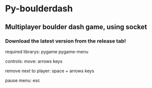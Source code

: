 # Py-boulderdash

## Multiplayer boulder dash game, using socket

### Download the latest version from the release tab!


required librarys:
pygame 
pygame-menu 

controls:
move: arrows keys

remove next to player:
space + arrows keys

pause menu:
esc 
